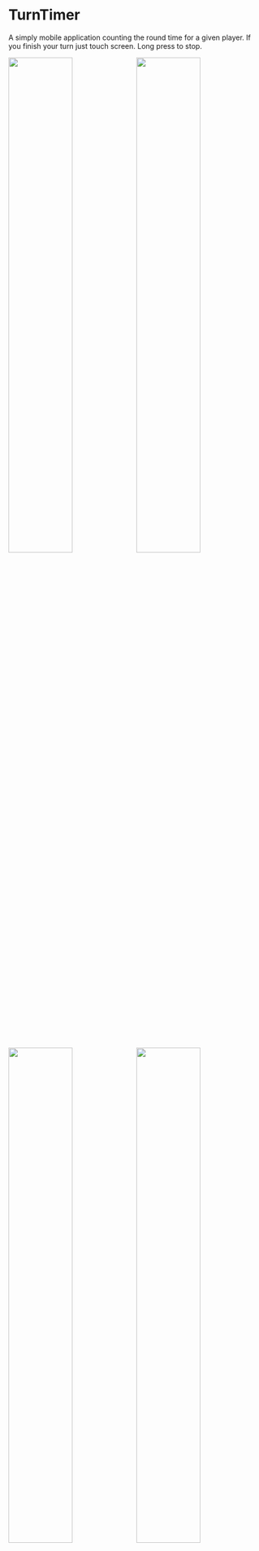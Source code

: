 # TurnTimer
A simply mobile application counting the round time for a given player.
If you finish your turn just touch screen. Long press to stop. 

<img width="50%" height="50%" src="https://i.imgur.com/sT30MXO.png"/><img width="50%" height="50%" src="https://i.imgur.com/7POs9M5.png"/><img width="50%" height="50%" src="https://i.imgur.com/qaC9hJH.png"/><img width="50%" height="50%" src="https://i.imgur.com/xFx2hKi.png"/>
